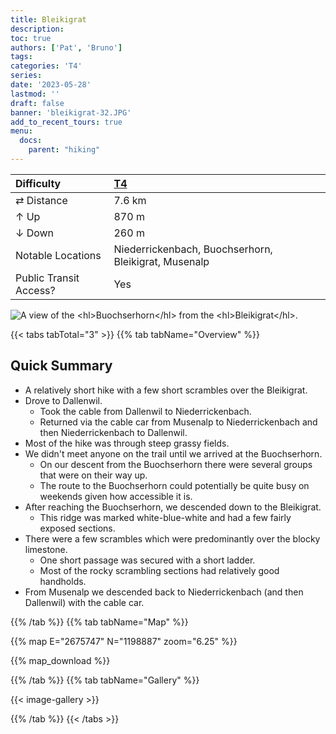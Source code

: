 ```yaml
---
title: Bleikigrat
description: 
toc: true
authors: ['Pat', 'Bruno']
tags:
categories: 'T4'
series:
date: '2023-05-28'
lastmod: ''
draft: false
banner: 'bleikigrat-32.JPG'
add_to_recent_tours: true
menu:
  docs:
    parent: "hiking"
---
```

<link href="../../../style.css" rel="stylesheet"></link>

| Difficulty | [T4](../overview/#wanderskala) |
| :--- | :--- |
| &#8644; Distance | 7.6 km |
| &#8593; Up | 870 m |
| &#8595; Down | 260 m |
| Notable Locations | Niederrickenbach, Buochserhorn, Bleikigrat, Musenalp |
| Public Transit Access? | Yes |

![](bleikigrat-32.JPG "A view of the <hl>Buochserhorn</hl> from the <hl>Bleikigrat</hl>.")


{{< tabs tabTotal="3" >}}
{{% tab tabName="Overview" %}}

## Quick Summary

- A relatively short hike with a few short scrambles over the <hl>Bleikigrat</hl>.
- Drove to <hl>Dallenwil</hl>.
  - Took the cable from <hl>Dallenwil</hl> to <hl>Niederrickenbach</hl>.
  - Returned via the cable car from <hl>Musenalp</hl> to <hl>Niederrickenbach</hl> and then <hl>Niederrickenbach</hl> to <hl>Dallenwil</hl>.
- Most of the hike was through steep grassy fields.
- We didn't meet anyone on the trail until we arrived at the <hl>Buochserhorn</hl>.
  - On our descent from the <hl>Buochserhorn</hl> there were several groups that were on their way up.
  - The route to the <hl>Buochserhorn</hl> could potentially be quite busy on weekends given how accessible it is.
- After reaching the <hl>Buochserhorn</hl>, we descended down to the <hl>Bleikigrat</hl>.
  - This ridge was marked <hl>white-blue-white</hl> and had a few fairly exposed sections.
- There were a few <hl>scrambles</hl> which were predominantly over the blocky limestone.
  - One short passage was secured with <hl>a short ladder</hl>.
  - Most of the rocky scrambling sections had <hl>relatively good handholds</hl>.
- From <hl>Musenalp</hl> we descended back to <hl>Niederrickenbach</hl> (and then <hl>Dallenwil</hl>) with the cable car.

{{% /tab %}}
{{% tab tabName="Map" %}}

{{% map E="2675747" N="1198887" zoom="6.25" %}}

{{% map_download %}}

{{% /tab %}}
{{% tab tabName="Gallery" %}}

{{< image-gallery >}}

{{% /tab %}}
{{< /tabs >}}